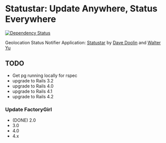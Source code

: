 # Statustar: Update Anywhere, Status Everywhere

[![Dependency Status](https://gemnasium.com/doolin/statustar.png)](https://gemnasium.com/doolin/statustar)

Geolocation Status Notifier Application:
[Statustar](http://railstutorial.org/)
by [Dave Doolin](http://tinobox.com/wordpress/) 
and [Walter Yu](http://fiveamsoftware.com/)

## TODO

* Get pg running locally for rspec
* upgrade to Rails 3.2
* upgrade to Rails 4.0
* upgrade to Rails 4.1
* upgrade to Rails 4.2

### Update FactoryGirl

* (DONE) 2.0
* 3.0
* 4.0
* 4.x
